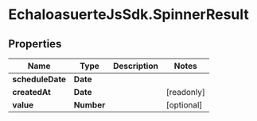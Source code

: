 # EchaloasuerteJsSdk.SpinnerResult

## Properties

Name | Type | Description | Notes
------------ | ------------- | ------------- | -------------
**scheduleDate** | **Date** |  | 
**createdAt** | **Date** |  | [readonly] 
**value** | **Number** |  | [optional] 


